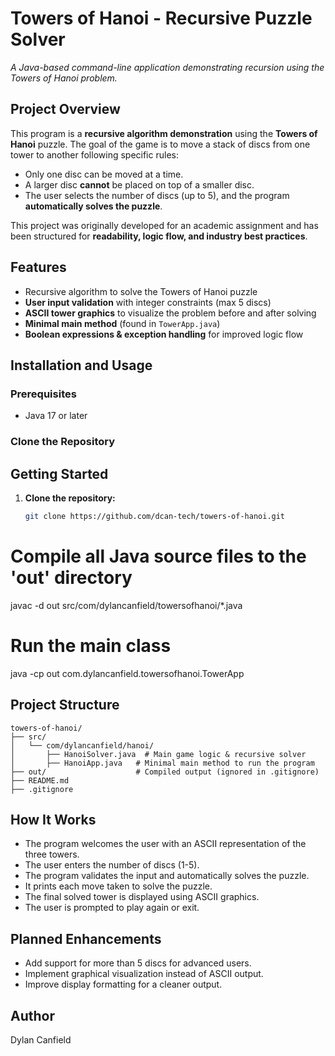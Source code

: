 # Towers of Hanoi - Recursive Puzzle Solver

_A Java-based command-line application demonstrating recursion using the Towers of Hanoi problem._

## Project Overview

This program is a **recursive algorithm demonstration** using the **Towers of Hanoi** puzzle. The goal of the game is to move a stack of discs from one tower to another following specific rules:

- Only one disc can be moved at a time.
- A larger disc **cannot** be placed on top of a smaller disc.
- The user selects the number of discs (up to 5), and the program **automatically solves the puzzle**.

This project was originally developed for an academic assignment and has been structured for **readability, logic flow, and industry best practices**.

## Features

- Recursive algorithm to solve the Towers of Hanoi puzzle
- **User input validation** with integer constraints (max 5 discs)
- **ASCII tower graphics** to visualize the problem before and after solving
- **Minimal main method** (found in `TowerApp.java`)
- **Boolean expressions & exception handling** for improved logic flow

## Installation and Usage

### Prerequisites
- Java 17 or later

### Clone the Repository

## Getting Started

1.  **Clone the repository:**

    ```bash
    git clone https://github.com/dcan-tech/towers-of-hanoi.git
    ```

# Compile all Java source files to the 'out' directory
javac -d out src/com/dylancanfield/towersofhanoi/*.java

# Run the main class
java -cp out com.dylancanfield.towersofhanoi.TowerApp

## Project Structure
```
towers-of-hanoi/
├── src/
│   └── com/dylancanfield/hanoi/
│       ├── HanoiSolver.java  # Main game logic & recursive solver
│       ├── HanoiApp.java   # Minimal main method to run the program
├── out/                    # Compiled output (ignored in .gitignore)
├── README.md
├── .gitignore
```

## How It Works

* The program welcomes the user with an ASCII representation of the three towers.
* The user enters the number of discs (1-5).
* The program validates the input and automatically solves the puzzle.
* It prints each move taken to solve the puzzle.
* The final solved tower is displayed using ASCII graphics.
* The user is prompted to play again or exit.

## Planned Enhancements

* Add support for more than 5 discs for advanced users.
* Implement graphical visualization instead of ASCII output.
* Improve display formatting for a cleaner output.

## Author

Dylan Canfield
